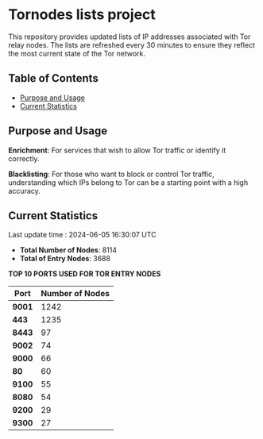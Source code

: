 # Tornodes lists project

This repository provides updated lists of IP addresses associated with Tor relay nodes. The lists are refreshed every 30 minutes to ensure they reflect the most current state of the Tor network.

## Table of Contents

- [Purpose and Usage](#purpose-and-usage)
- [Current Statistics](#current-statistics)


## Purpose and Usage

**Enrichment**: For services that wish to allow Tor traffic or identify it correctly.

**Blacklisting**: For those who want to block or control Tor traffic, understanding which IPs belong to Tor can be a starting point with a high accuracy.

## Current Statistics

Last update time : 2024-06-05 16:30:07 UTC

- **Total Number of Nodes**: 8114
- **Total of Entry Nodes**: 3688

**TOP 10 PORTS USED FOR TOR ENTRY NODES**

| **Port** | **Number of Nodes** |
|------|-----------------|
| **9001**   | 1242  |
| **443**   | 1235  |
| **8443**   | 97  |
| **9002**   | 74  |
| **9000**   | 66  |
| **80**   | 60  |
| **9100**   | 55  |
| **8080**   | 54  |
| **9200**   | 29  |
| **9300**   | 27  |

